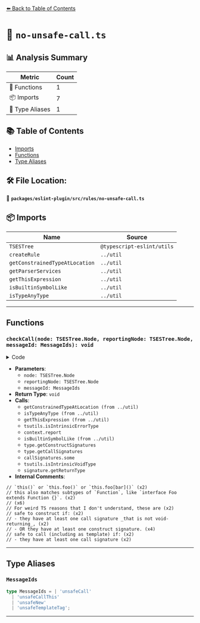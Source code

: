 [⬅️ Back to Table of Contents](../../../../index.md)

# 📄 `no-unsafe-call.ts`

## 📊 Analysis Summary

| Metric | Count |
|--------|-------|
| 🔧 Functions | 1 |
| 📦 Imports | 7 |
| 📑 Type Aliases | 1 |

## 📚 Table of Contents

- [Imports](#imports)
- [Functions](#functions)
- [Type Aliases](#type-aliases)

## 🛠️ File Location:
📂 **`packages/eslint-plugin/src/rules/no-unsafe-call.ts`**

## 📦 Imports

| Name | Source |
|------|--------|
| `TSESTree` | `@typescript-eslint/utils` |
| `createRule` | `../util` |
| `getConstrainedTypeAtLocation` | `../util` |
| `getParserServices` | `../util` |
| `getThisExpression` | `../util` |
| `isBuiltinSymbolLike` | `../util` |
| `isTypeAnyType` | `../util` |


---

## Functions

### `checkCall(node: TSESTree.Node, reportingNode: TSESTree.Node, messageId: MessageIds): void`

<details><summary>Code</summary>

```ts
function checkCall(
      node: TSESTree.Node,
      reportingNode: TSESTree.Node,
      messageId: MessageIds,
    ): void {
      const type = getConstrainedTypeAtLocation(services, node);

      if (isTypeAnyType(type)) {
        if (!isNoImplicitThis) {
          // `this()` or `this.foo()` or `this.foo[bar]()`
          const thisExpression = getThisExpression(node);
          if (
            thisExpression &&
            isTypeAnyType(
              getConstrainedTypeAtLocation(services, thisExpression),
            )
          ) {
            messageId = 'unsafeCallThis';
          }
        }

        const isErrorType = tsutils.isIntrinsicErrorType(type);

        context.report({
          node: reportingNode,
          messageId,
          data: {
            type: isErrorType ? '`error` type' : '`any`',
          },
        });
        return;
      }

      if (isBuiltinSymbolLike(services.program, type, 'Function')) {
        // this also matches subtypes of `Function`, like `interface Foo extends Function {}`.
        //
        // For weird TS reasons that I don't understand, these are
        //
        // safe to construct if:
        // - they have at least one call signature _that is not void-returning_,
        // - OR they have at least one construct signature.
        //
        // safe to call (including as template) if:
        // - they have at least one call signature
        // - OR they have at least one construct signature.

        const constructSignatures = type.getConstructSignatures();
        if (constructSignatures.length > 0) {
          return;
        }

        const callSignatures = type.getCallSignatures();
        if (messageId === 'unsafeNew') {
          if (
            callSignatures.some(
              signature =>
                !tsutils.isIntrinsicVoidType(signature.getReturnType()),
            )
          ) {
            return;
          }
        } else if (callSignatures.length > 0) {
          return;
        }

        context.report({
          node: reportingNode,
          messageId,
          data: {
            type: '`Function`',
          },
        });
        return;
      }
    }
```
</details>

- **Parameters**:
  - `node: TSESTree.Node`
  - `reportingNode: TSESTree.Node`
  - `messageId: MessageIds`
- **Return Type**: `void`
- **Calls**:
  - `getConstrainedTypeAtLocation (from ../util)`
  - `isTypeAnyType (from ../util)`
  - `getThisExpression (from ../util)`
  - `tsutils.isIntrinsicErrorType`
  - `context.report`
  - `isBuiltinSymbolLike (from ../util)`
  - `type.getConstructSignatures`
  - `type.getCallSignatures`
  - `callSignatures.some`
  - `tsutils.isIntrinsicVoidType`
  - `signature.getReturnType`
- **Internal Comments**:
```
// `this()` or `this.foo()` or `this.foo[bar]()` (x2)
// this also matches subtypes of `Function`, like `interface Foo extends Function {}`. (x2)
// (x6)
// For weird TS reasons that I don't understand, these are (x2)
// safe to construct if: (x2)
// - they have at least one call signature _that is not void-returning_, (x2)
// - OR they have at least one construct signature. (x4)
// safe to call (including as template) if: (x2)
// - they have at least one call signature (x2)
```


---

## Type Aliases

### `MessageIds`

```ts
type MessageIds = | 'unsafeCall'
  | 'unsafeCallThis'
  | 'unsafeNew'
  | 'unsafeTemplateTag';
```


---